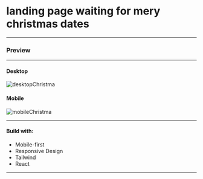 # landing page waiting for mery christmas dates
----
### Preview
----
#### Desktop
![desktopChristma](https://user-images.githubusercontent.com/26255765/201193493-722b91ad-39d7-4a49-9570-cfa65cc35c69.png)

#### Mobile

![mobileChristma](https://user-images.githubusercontent.com/26255765/201194574-30abeacb-6114-40c6-ab39-243ba1f924f6.png)

-----
#### Build with:

- Mobile-first
- Responsive Design
- Tailwind
- React
----------
